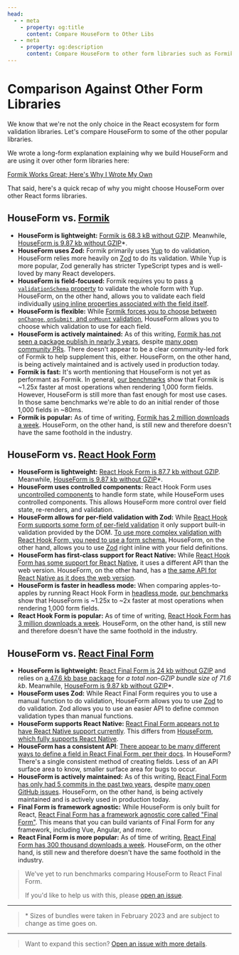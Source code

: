 ```yaml
---
head:
  - - meta
    - property: og:title
      content: Compare HouseForm to Other Libs
  - - meta
    - property: og:description
      content: Compare HouseForm to other form libraries such as Formik and React Hook Form.
---
```


# Comparison Against Other Form Libraries

We know that we're not the only choice in the React ecosystem for form validation libraries. Let's compare HouseForm to some of the other popular libraries.

We wrote a long-form explanation explaining why we build HouseForm and are using it over other form libraries here:

[Formik Works Great; Here's Why I Wrote My Own](https://dev.to/crutchcorn/formik-works-great-heres-why-i-wrote-my-own-591m)

That said, here's a quick recap of why you might choose HouseForm over other React forms libraries.

## HouseForm vs. [Formik](https://formik.org/)

- **HouseForm is lightweight:** [Formik is 68.3 kB without GZIP](https://unpkg.com/browse/formik@latest/dist/formik.esm.js). Meanwhile, [HouseForm is 9.87 kb without GZIP](https://unpkg.com/browse/houseform@latest/dist/houseform.umd.cjs)*.
- **HouseForm uses Zod:** Formik primarily uses [Yup](https://github.com/jquense/yup) to do validation, HouseForm relies more heavily on [Zod](https://github.com/colinhacks/zod) to do its validation.
                          While Yup is more popular, Zod generally has stricter TypeScript types and is well-loved by many React developers.
- **HouseForm is field-focused:** Formik requires you to pass [a `validationSchema` property](https://formik.org/docs/api/withFormik#validationschema-schema--props-props--schema) to validate the whole form with Yup. HouseForm, on the other hand, allows you to validate each field individually [using inline properties associated with the field itself](/reference#field-props).
- **HouseForm is flexible:** While [Formik forces you to choose between `onChange`, `onSubmit`, and `onMount` validation](https://formik.org/docs/api/withFormik#validateonblur-boolean), HouseForm allows you to choose which validation to use for each field.
- **HouseForm is actively maintained:** As of this writing, [Formik has not seen a package publish in nearly 3 years](https://www.npmjs.com/package/formik), despite [many open community PRs](https://github.com/jaredpalmer/formik/pulls).
                                              There doesn't appear to be a clear community-led fork of Formik to help supplement this, either. HouseForm, on the other hand, is being actively maintained and is actively used in production today.
- **Formik is fast:** It's worth mentioning that HouseForm is not yet as performant as Formik. In general, [our benchmarks](https://github.com/crutchcorn/houseform/tree/main/lib/benchmarks) show that Formik is ~1.25x faster at most operations when rendering 1,000 form fields. 
                      However, HouseForm is still more than fast enough for most use cases. In those same benchmarks we're able to do an initial render of those 1,000 fields in ~80ms.
- **Formik is popular:** As of time of writing, [Formik has 2 million downloads a week](https://www.npmjs.com/package/formik). HouseForm, on the other hand, is still new and therefore doesn't have the same foothold in the industry.

## HouseForm vs. [React Hook Form](https://react-hook-form.com/)

- **HouseForm is lightweight:** [React Hook Form is 87.7 kb without GZIP](https://unpkg.com/browse/react-hook-form@latest/dist/index.esm.mjs). Meanwhile, [HouseForm is 9.87 kb without GZIP](https://unpkg.com/browse/houseform@latest/dist/houseform.umd.cjs)*.
- **HouseForm uses controlled components:** React Hook Form uses [uncontrolled components](https://beta.reactjs.org/learn/sharing-state-between-components#controlled-and-uncontrolled-components) to handle form state, while HouseForm uses controlled components. This allows HouseForm more control over field state, re-renders, and validation.
- **HouseForm allows for per-field validation with Zod:** While [React Hook Form supports some form of per-field validation](https://react-hook-form.com/get-started#Applyvalidation) it only support built-in validation provided by the DOM. [To use more complex validation with React Hook Form, you need to use a form schema.](https://react-hook-form.com/get-started#SchemaValidation) HouseForm, on the other hand, allows you to use [Zod](https://github.com/colinhacks/zod) right inline with your field definitions.
- **HouseForm has first-class support for React Native:** While [React Hook Form has some support for React Native](https://react-hook-form.com/get-started#ReactNative), it uses a different API than the web version. HouseForm, on the other hand, has a [the same API for React Native as it does the web version](/guides/react-native).
- **HouseForm is faster in headless mode:** When comparing apples-to-apples by running React Hook Form in [headless mode](https://react-hook-form.com/get-started#ReactNative), [our benchmarks](https://github.com/crutchcorn/houseform/tree/main/lib/benchmarks) show that HouseForm is ~1.25x to ~2x faster at most operations when rendering 1,000 form fields.
- **React Hook Form is popular:** As of time of writing, [React Hook Form has 3 million downloads a week](https://www.npmjs.com/package/react-hook-form). HouseForm, on the other hand, is still new and therefore doesn't have the same foothold in the industry.

## HouseForm vs. [React Final Form](https://final-form.org/react)

- **HouseForm is lightweight:** [React Final Form is 24 kb without GZIP](https://unpkg.com/browse/react-final-form@latest/dist/react-final-form.es.js) and relies on [a 47.6 kb base package](https://unpkg.com/browse/final-form@latest/dist/final-form.es.js) for *a total non-GZIP bundle size of 71.6 kb*. Meanwhile, [HouseForm is 9.87 kb without GZIP](https://unpkg.com/browse/houseform@latest/dist/houseform.umd.cjs)*.
- **HouseForm uses Zod:** While React Final Form requires you to use a manual function to do validation, HouseForm allows you to use [Zod](https://github.com/colinhacks/zod) to do validation. Zod allows you to use an easier API to define common validation types than manual functions.
- **HouseForm supports React Native:** [React Final Form appears not to have React Native support currently](https://github.com/final-form/react-final-form-hooks/issues/48). This differs from [HouseForm, which fully supports React Native](/guides/react-native).
- **HouseForm has a consistent API**: [There appear to be many different ways to define a field in React Final Form, per their docs](https://final-form.org/docs/react-final-form/getting-started). In HouseForm? There's a single consistent method of creating fields. Less of an API surface area to know, smaller surface area for bugs to occur.
- **HouseForm is actively maintained:** As of this writing, [React Final Form has only had 5 commits in the past two years](https://github.com/final-form/react-final-form/commits/main), despite [many open GitHub issues](https://github.com/final-form/react-final-form/issues). HouseForm, on the other hand, is being actively maintained and is actively used in production today.
- **Final Form is framework agnostic:** While HouseForm is only built for React, [React Final Form has a framework agnostic core called "Final Form"](https://final-form.org/). This means that you can build variants of Final Form for any framework, including Vue, Angular, and more.
- **React Final Form is more popular:** As of time of writing, [React Final Form has 300 thousand downloads a week](https://www.npmjs.com/package/react-final-form). HouseForm, on the other hand, is still new and therefore doesn't have the same foothold in the industry.

> We've yet to run benchmarks comparing HouseForm to React Final Form.
>
> If you'd like to help us with this, please [open an issue](https://github.com/crutchcorn/houseform/issues/new).



----

> \* Sizes of bundles were taken in February 2023 and are subject to change as time goes on.

----

> Want to expand this section? [Open an issue with more details](https://github.com/crutchcorn/houseform/issues/new).
